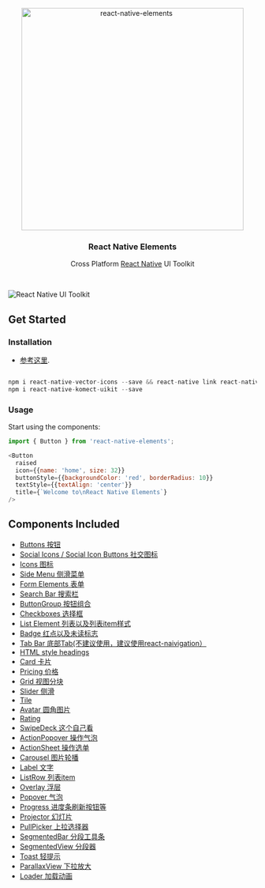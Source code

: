 <p align="center">
    <img alt="react-native-elements" src="https://raw.githubusercontent.com/react-native-training/react-native-elements/master/docs/images/react_native_elements_logo.png" width="450">
  </a>
</p>

<h3 align="center">
  React Native Elements
</h3>

<p align="center">
  Cross Platform <a href="https://facebook.github.io/react-native/">React Native</a> UI Toolkit
</p>


<br />

![React Native UI Toolkit](http://i.imgur.com/UXrGTeG.png)

## Get Started

### Installation


- [参考这里](https://github.com/fengshanjian/react-native-elements/blob/master/default_installation.md).


```js

npm i react-native-vector-icons --save && react-native link react-native-vector-icons
npm i react-native-komect-uikit --save

```

### Usage

Start using the components:

```js
import { Button } from 'react-native-elements';

<Button
  raised
  icon={{name: 'home', size: 32}}
  buttonStyle={{backgroundColor: 'red', borderRadius: 10}}
  textStyle={{textAlign: 'center'}}
  title={`Welcome to\nReact Native Elements`}
/>
```

## Components Included

-  [Buttons 按钮](https://github.com/fengshanjian/react-native-elements/blob/master/docs/API/buttons.md)
-  [Social Icons / Social Icon Buttons 社交图标](https://github.com/fengshanjian/react-native-elements/blob/master/docs/API/social_icons.md)
-  [Icons 图标](https://github.com/fengshanjian/react-native-elements/blob/master/docs/API/icons.md)
-  [Side Menu 侧滑菜单](https://github.com/fengshanjian/react-native-elements/blob/master/docs/API/side_menu.md)
-  [Form Elements 表单](https://github.com/fengshanjian/react-native-elements/blob/master/docs/API/forms.md)
-  [Search Bar 搜索栏](https://github.com/fengshanjian/react-native-elements/blob/master/docs/API/searchbar.md)
-  [ButtonGroup 按钮组合](https://github.com/fengshanjian/react-native-elements/blob/master/docs/API/button_group.md)
-  [Checkboxes 选择框](https://github.com/fengshanjian/react-native-elements/blob/master/docs/API/checkbox.md)
-  [List Element 列表以及列表item样式](https://github.com/fengshanjian/react-native-elements/blob/master/docs/API/lists.md)
-  [Badge 红点以及未读标志](https://github.com/fengshanjian/react-native-elements/blob/master/docs/API/badge.md)
-  [Tab Bar 底部Tab(不建议使用，建议使用react-naivigation）](https://github.com/fengshanjian/react-native-elements/blob/master/docs/API/tabbar.md)
-  [HTML style headings](https://github.com/fengshanjian/react-native-elements/blob/master/docs/API/HTML_style_headings.md)
-  [Card 卡片](https://github.com/fengshanjian/react-native-elements/blob/master/docs/API/card.md)
-  [Pricing 价格](https://github.com/fengshanjian/react-native-elements/blob/master/docs/API/pricing.md)
-  [Grid 视图分块](https://github.com/fengshanjian/react-native-elements/blob/master/docs/API/grid.md)
-  [Slider 侧滑](https://github.com/fengshanjian/react-native-elements/blob/master/docs/API/slider.md)
-  [Tile](https://github.com/fengshanjian/react-native-elements/blob/master/docs/API/tile.md)
-  [Avatar 圆角图片](https://github.com/fengshanjian/react-native-elements/blob/master/docs/API/avatar.md)
-  [Rating](https://github.com/fengshanjian/react-native-elements/blob/master/docs/API/rating.md)
-  [SwipeDeck 这个自己看](https://github.com/fengshanjian/react-native-elements/blob/master/docs/API/swipedeck.md)
-  [ActionPopover 操作气泡](https://github.com/fengshanjian/react-native-elements/blob/master/docs/API/ActionPopover.md)
-  [ActionSheet 操作选单](https://github.com/fengshanjian/react-native-elements/blob/master/docs/API/ActionSheet.md)
-  [Carousel 图片轮播](https://github.com/fengshanjian/react-native-elements/blob/master/docs/API/Carousel.md)
-  [Label 文字](https://github.com/fengshanjian/react-native-elements/blob/master/docs/API/Label.md)
-  [ListRow 列表item](https://github.com/fengshanjian/react-native-elements/blob/master/docs/API/ListRow.md)
-  [Overlay 浮层](https://github.com/fengshanjian/react-native-elements/blob/master/docs/API/Overlay.md)
-  [Popover 气泡](https://github.com/fengshanjian/react-native-elements/blob/master/docs/API/Popover.md)
-  [Progress 进度条刷新按钮等](https://github.com/fengshanjian/react-native-elements/blob/master/docs/API/Progress.md)
-  [Projector 幻灯片](https://github.com/fengshanjian/react-native-elements/blob/master/docs/API/Projector.md)
-  [PullPicker 上拉选择器](https://github.com/fengshanjian/react-native-elements/blob/master/docs/API/PullPicker.md)
-  [SegmentedBar 分段工具条](https://github.com/fengshanjian/react-native-elements/blob/master/docs/API/SegmentedBar.md)
-  [SegmentedView 分段器](https://github.com/fengshanjian/react-native-elements/blob/master/docs/API/SegmentedView.md)
-  [Toast 轻提示](https://github.com/fengshanjian/react-native-elements/blob/master/docs/API/Toast.md)
-  [ParallaxView 下拉放大](https://github.com/fengshanjian/react-native-elements/blob/master/docs/API/ParallaxView.md)
-  [Loader 加载动画](https://github.com/fengshanjian/react-native-elements/blob/master/docs/API/Loader.md)